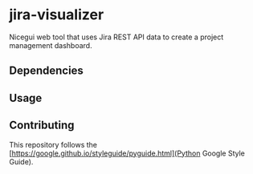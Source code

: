 # jira-visualizer

Nicegui web tool that uses Jira REST API data to create a project management dashboard.

## Dependencies


## Usage

## Contributing

This repository follows the [https://google.github.io/styleguide/pyguide.html](Python Google Style Guide).
